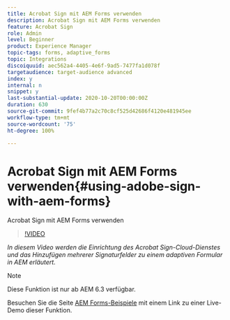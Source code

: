 ```yaml
---
title: Acrobat Sign mit AEM Forms verwenden
description: Acrobat Sign mit AEM Forms verwenden
feature: Acrobat Sign
role: Admin
level: Beginner
product: Experience Manager
topic-tags: forms, adaptive_forms
topic: Integrations
discoiquuid: aec562a4-4405-4e6f-9ad5-7477fa1d078f
targetaudience: target-audience advanced
index: y
internal: n
snippet: y
last-substantial-update: 2020-10-20T00:00:00Z
duration: 630
source-git-commit: 9fef4b77a2c70c8cf525d42686f4120e481945ee
workflow-type: tm+mt
source-wordcount: '75'
ht-degree: 100%

---
```



# Acrobat Sign mit AEM Forms verwenden{#using-adobe-sign-with-aem-forms}

Acrobat Sign mit AEM Forms verwenden

>[!VIDEO](https://video.tv.adobe.com/v/18696?quality=12&learn=on)

*In diesem Video werden die Einrichtung des Acrobat Sign-Cloud-Dienstes und das Hinzufügen mehrerer Signaturfelder zu einem adaptiven Formular in AEM erläutert.*

>[!NOTE]
>
>Diese Funktion ist nur ab AEM 6.3 verfügbar.

Besuchen Sie die Seite [AEM Forms-Beispiele](https://forms.enablementadobe.com/content/samples/samples.html?query=0#formsandsign) mit einem Link zu einer Live-Demo dieser Funktion.
